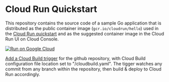 # Cloud Run Quickstart

This repository contains the source code of a sample Go application that is
distributed as the public container image (`gcr.io/cloudrun/hello`) used in the
[Cloud Run quickstart](https://cloud.google.com/run/docs/quickstarts/) and as
the suggested container image  in the Cloud Run UI on Cloud Console.

[![Run on Google Cloud](https://storage.googleapis.com/cloudrun/button.svg)](https://console.cloud.google.com/cloudshell/editor?shellonly=true&cloudshell_image=gcr.io/cloudrun/button&cloudshell_git_repo=https://github.com/GoogleCloudPlatform/cloud-run-hello.git)


[Add a Cloud Build trigger](https://cloud.google.com/cloud-build/docs/running-builds/automate-builds) for the github repository, with Cloud Build configuration file location set to "/cloudbuild.yaml". The tigger watches any commit from any branch within the repository, then build & deploy to Cloud Run accordingly. 